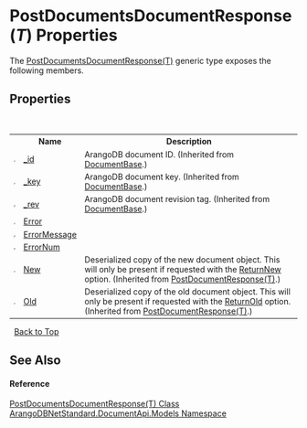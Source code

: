 # PostDocumentsDocumentResponse(*T*) Properties
 

The <a href="27f3acab-702c-85c3-4d52-3ac68a0a13b8">PostDocumentsDocumentResponse(T)</a> generic type exposes the following members.


## Properties
&nbsp;<table><tr><th></th><th>Name</th><th>Description</th></tr><tr><td>![Public property](media/pubproperty.gif "Public property")</td><td><a href="a0476557-4a19-0eae-f9e6-bf05599ad283">_id</a></td><td>
ArangoDB document ID.
 (Inherited from <a href="a5eaa0e0-20e6-6527-df46-e76faa3ec20a">DocumentBase</a>.)</td></tr><tr><td>![Public property](media/pubproperty.gif "Public property")</td><td><a href="12b077b9-8dd6-3303-069d-e132c7a8c710">_key</a></td><td>
ArangoDB document key.
 (Inherited from <a href="a5eaa0e0-20e6-6527-df46-e76faa3ec20a">DocumentBase</a>.)</td></tr><tr><td>![Public property](media/pubproperty.gif "Public property")</td><td><a href="94e9ac20-6fa8-2d8d-8804-795d19fe03ec">_rev</a></td><td>
ArangoDB document revision tag.
 (Inherited from <a href="a5eaa0e0-20e6-6527-df46-e76faa3ec20a">DocumentBase</a>.)</td></tr><tr><td>![Public property](media/pubproperty.gif "Public property")</td><td><a href="f7063f15-2844-68db-b275-ad0b596fa507">Error</a></td><td /></tr><tr><td>![Public property](media/pubproperty.gif "Public property")</td><td><a href="61924189-6582-6ca8-e0f0-7d5f4ffad8ce">ErrorMessage</a></td><td /></tr><tr><td>![Public property](media/pubproperty.gif "Public property")</td><td><a href="eb2e88ae-7a3b-5b85-80d8-a1bebcec35e8">ErrorNum</a></td><td /></tr><tr><td>![Public property](media/pubproperty.gif "Public property")</td><td><a href="bc67f61c-db50-7902-969f-2bb2984f5050">New</a></td><td>
Deserialized copy of the new document object. This will only be present if requested with the <a href="b15da2b2-ae3c-0fe6-7e7b-f17d6c7080ae">ReturnNew</a> option.
 (Inherited from <a href="dc495571-5b0b-31ca-ccf9-e0c1d4addb80">PostDocumentResponse(T)</a>.)</td></tr><tr><td>![Public property](media/pubproperty.gif "Public property")</td><td><a href="fc184018-44ee-6e39-31db-62eff606ebb0">Old</a></td><td>
Deserialized copy of the old document object. This will only be present if requested with the <a href="0efbcbe9-dc3f-2426-d9ca-8702cdd504db">ReturnOld</a> option.
 (Inherited from <a href="dc495571-5b0b-31ca-ccf9-e0c1d4addb80">PostDocumentResponse(T)</a>.)</td></tr></table>&nbsp;
<a href="#postdocumentsdocumentresponse(*t*)-properties">Back to Top</a>

## See Also


#### Reference
<a href="27f3acab-702c-85c3-4d52-3ac68a0a13b8">PostDocumentsDocumentResponse(T) Class</a><br /><a href="81a73561-cfc6-64b8-9923-29f0333f4867">ArangoDBNetStandard.DocumentApi.Models Namespace</a><br />